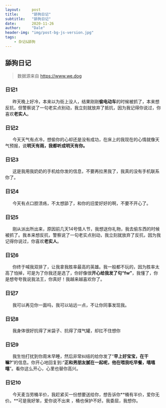 ```yaml
---
layout:     post
title:      "舔狗日记"
subtitle:   "舔狗日记"
date:       2020-11-26
author:     "Dale"
header-img: "img/post-bg-js-version.jpg"
tags:
    - 杂记&舔狗 
---
```


## 舔狗日记
> 数据源来自 https://www.we.dog 

### 日记1
&#160;&#160; &#160; &#160;昨天晚上好冷，本来以为街上没人，结果刚刚**偷电动车**的时候被抓了，本来想反抗，但警察说了一句老实点别动，我立刻就放弃了抵抗，因为我记得你说过，你喜欢**老实人**。

### 日记2
&#160;&#160; &#160; &#160;今天天气有点冷，想偷你的心却还是没有成功，在床上的我现在的心情就像天气预报，说**明天有雨，我都听成明天有你。**

### 日记3
&#160;&#160; &#160; &#160;这是我用我奶奶的手机给你发的信息，不要再拉黑我了，我真的没有手机联系你了。

### 日记4
&#160;&#160; &#160; &#160;今天有点口腔溃疡，不太想舔了，和你的旧爱好好的啊，不要不开心了。

### 日记5
&#160;&#160; &#160; &#160;刚从派出所出来，原因前几天14号情人节，我想送你礼物，我去偷东西的时候被抓了。我本来想反抗，警察说了一句老实点别动，我立刻就放弃了反抗，因为我记得你说过，你喜欢**老实人**。

### 日记6
&#160;&#160; &#160; &#160;你终于喊我双排了，让我拿我胜率最高的英雄。我一般都不玩的，因为胜率太高了怕掉，可是为了你我还是选了，你好像很**开心给我发了句“fw”**，我懂了，你是想夸夸我说我法王，你真好！我越来越喜欢你了。

### 日记7
&#160;&#160; &#160; &#160;我可以再见你一面吗，我可以站远一点，不让你同事发现我。

### 日记8
&#160;&#160; &#160; &#160;我身体很好抗得了米袋子、抗得了煤气罐，却扛不住想你

### 日记9
&#160;&#160; &#160; &#160;我生怕打扰到你周末早睡，然后非常纠结的给你发了“**早上好宝宝，在干嘛?**”的信息。你开心地回复到:“**正和男朋友腻在一起呢，他在喂我吃早餐，嘻嘻嘻**”。看你这么开心，心里也替你高兴。

### 日记10
&#160;&#160; &#160; &#160;今天麦当劳桶半价，我赶紧买一份想要送给你，想告诉你**桶有半价，爱你无价。**可是我好笨，爱你说不出来 ，桶也保护不好。我委屈，我想你。
